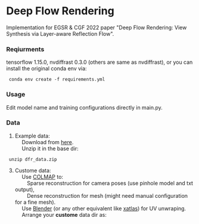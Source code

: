 # Deep Flow Rendering

Implementation for EGSR &amp; CGF 2022 paper "Deep Flow Rendering: View Synthesis via Layer-aware Reflection Flow".

### Reqiurments
tensorflow 1.15.0, nvdiffrast 0.3.0 (others are same as nvdiffrast), or you can install the original conda env via:
<pre><code> conda env create -f requirements.yml </pre></code>


### Usage
Edit model name and training configurations directly in main.py.

### Data
1. Example data: 
</br>&emsp;  Download from [here](https://github.com/turandai/dfr).
</br>&emsp;  Unzip it in the base dir:
<pre><code> unzip dfr_data.zip </pre></code>
3. Custome data: 
</br>&emsp;  Use [COLMAP](https://github.com/colmap/colmap) to:
</br>&emsp;&emsp;  Sparse reconstruction for camera poses (use pinhole model and txt output),
</br>&emsp;&emsp;  Dense reconstruction for mesh (might need manual configuration for a fine mesh).
</br>&emsp;  Use [Blender](https://www.blender.org/) (or any other equivalent like [xatlas](https://github.com/jpcy/xatlas)) for UV unwraping.
</br>&emsp;  Arrange your **custome** data dir as:
